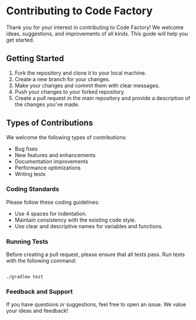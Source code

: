 # Contributing to Code Factory

Thank you for your interest in contributing to Code Factory! We welcome ideas, suggestions, and improvements of all kinds. This guide will help you get started.

## Getting Started

1. Fork the repository and clone it to your local machine.
2. Create a new branch for your changes.
3. Make your changes and commit them with clear messages.
4. Push your changes to your forked repository.
5. Create a pull request in the main repository and provide a description of the changes you've made.

## Types of Contributions

We welcome the following types of contributions:

- Bug fixes
- New features and enhancements
- Documentation improvements
- Performance optimizations
- Writing tests

### Coding Standards

Please follow these coding guidelines:

- Use 4 spaces for indentation.
- Maintain consistency with the existing code style.
- Use clear and descriptive names for variables and functions.

### Running Tests

Before creating a pull request, please ensure that all tests pass. Run tests with the following command:

```

./gradlew test

```

### Feedback and Support

If you have questions or suggestions, feel free to open an issue. We value your ideas and feedback!
